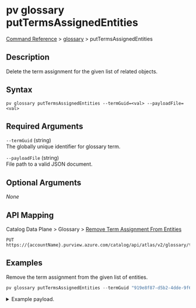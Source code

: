 # pv glossary putTermsAssignedEntities
[Command Reference](../../../README.md#command-reference) > [glossary](./main.md) > putTermsAssignedEntities

## Description
Delete the term assignment for the given list of related objects.

## Syntax
```
pv glossary putTermsAssignedEntities --termGuid=<val> --payloadFile=<val>
```

## Required Arguments
`--termGuid` (string)  
The globally unique identifier for glossary term.

`--payloadFile` (string)  
File path to a valid JSON document.

## Optional Arguments
*None*

## API Mapping
Catalog Data Plane > Glossary > [Remove Term Assignment From Entities](https://docs.microsoft.com/en-us/rest/api/purview/catalogdataplane/glossary/remove-term-assignment-from-entities)
```
PUT https://{accountName}.purview.azure.com/catalog/api/atlas/v2/glossary/terms/{termGuid}/assignedEntities
```

## Examples
Remove the term assignment from the given list of entities.
```powershell
pv glossary putTermsAssignedEntities --termGuid "919e8f87-d5b2-4dde-9f6e-1bbd738536a1" --payloadFile "/path/to/file.json"
```
<details><summary>Example payload.</summary>
<p>

```json
[
    {
        "guid": "9759ea81-bb37-48ee-8099-02e452ccc57d",
        "relationshipGuid": "d8f1569d-00cd-431c-8f3f-dc232e5b9b23"
    },
    {
        "guid": "dcd41879-dda2-4b3c-8c97-9b76d39799b1",
        "relationshipGuid": "ca09b79b-a86b-4285-b6f1-b6a768ce7639"
    },
    {
        "guid": "6374e9e8-4719-4747-b2d2-054548023ae2",
        "relationshipGuid": "aab7c1df-2b05-493d-b065-ca50028fc950"
    }
]
```
</p>
</details>